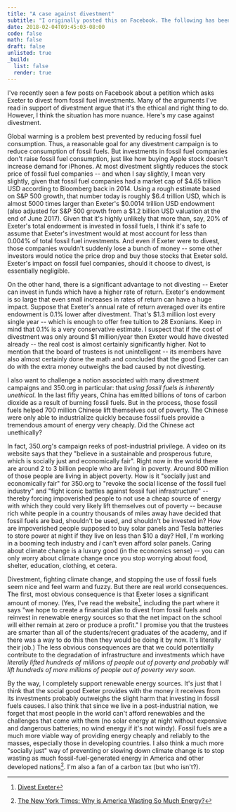 ```yaml
---
title: "A case against divestment"
subtitle: "I originally posted this on Facebook. The following has been slightly edited."
date: 2018-02-04T09:45:03-08:00
code: false
math: false
draft: false
unlisted: true
_build:
  list: false
  render: true
---
```


I've recently seen a few posts on Facebook about a petition which asks Exeter to divest from fossil fuel investments. Many of the arguments I've read in support of divestment argue that it's the ethical and right thing to do. However, I think the situation has more nuance. Here's my case against divestment.

Global warming is a problem best prevented by reducing fossil fuel consumption. Thus, a reasonable goal for any divestment campaign is to reduce consumption of fossil fuels. But investments in fossil fuel companies don't raise fossil fuel consumption, just like how buying Apple stock doesn't increase demand for iPhones. At most divestment slightly reduces the stock price of fossil fuel companies -- and when I say slightly, I mean very slightly, given that fossil fuel companies had a market cap of $4.65 trillion USD according to Bloomberg back in 2014. Using a rough estimate based on S&P 500 growth, that number today is roughly $6.4 trillion USD, which is almost 5000 times larger than Exeter's $0.0014 trillion USD endowment (also adjusted for S&P 500 growth from a $1.2 billion USD valuation at the end of June 2017). Given that it's highly unlikely that more than, say, 20% of Exeter's total endowment is invested in fossil fuels, I think it's safe to assume that Exeter's investment would at most account for less than 0.004% of total fossil fuel investments. And even if Exeter were to divest, those companies wouldn't suddenly lose a bunch of money -- some other investors would notice the price drop and buy those stocks that Exeter sold. Exeter's impact on fossil fuel companies, should it choose to divest, is essentially negligible.

On the other hand, there is a significant advantage to not divesting -- Exeter can invest in funds which have a higher rate of return. Exeter's endowment is so large that even small increases in rates of return can have a huge impact. Suppose that Exeter's annual rate of return averaged over its entire endowment is 0.1% lower after divestment. That's $1.3 million lost every single year -- which is enough to offer free tuition to 28 Exonians. Keep in mind that 0.1% is a very conservative estimate. I suspect that if the cost of divestment was only around $1 million/year then Exeter would have divested already -- the real cost is almost certainly significantly higher. Not to mention that the board of trustees is not unintelligent -- its members have also almost certainly done the math and concluded that the good Exeter can do with the extra money outweighs the bad caused by not divesting.

I also want to challenge a notion associated with many divestment campaigns and 350.org in particular: that _using fossil fuels is inherently unethical_. In the last fifty years, China has emitted billions of tons of carbon dioxide as a result of burning fossil fuels. But in the process, those fossil fuels helped 700 million Chinese lift themselves out of poverty. The Chinese were only able to industrialize quickly because fossil fuels provide a tremendous amount of energy very cheaply. Did the Chinese act unethically?

In fact, 350.org's campaign reeks of post-industrial privilege. A video on its website says that they "believe in a sustainable and prosperous future, which is socially just and economically fair". Right now in the world there are around 2 to 3 billion people who are living in poverty. Around 800 million of those people are living in abject poverty. How is it "socially just and economically fair" for 350.org to "revoke the social license of the fossil fuel industry" and "fight iconic battles against fossil fuel infrastructure" -- thereby forcing impoverished people to not use a cheap source of energy with which they could very likely lift themselves out of poverty -- because rich white people in a country thousands of miles away have decided that fossil fuels are bad, shouldn't be used, and shouldn't be invested in? How are impoverished people supposed to buy solar panels and Tesla batteries to store power at night if they live on less than \$10 a day? Hell, I'm working in a booming tech industry and _I_ can't even afford solar panels. Caring about climate change is a luxury good (in the economics sense) -- you can only worry about climate change once you stop worrying about food, shelter, education, clothing, et cetera.

Divestment, fighting climate change, and stopping the use of fossil fuels seem nice and feel warm and fuzzy. But there are real world consequences. The first, most obvious consequence is that Exeter loses a significant amount of money. (Yes, I've read the website[^2], including the part where it says "we hope to create a financial plan to divest from fossil fuels and reinvest in renewable energy sources so that the net impact on the school will either remain at zero or produce a profit." I promise you that the trustees are smarter than all of the students/recent graduates of the academy, and if there was a way to do this then they would be doing it by now. It's literally their job.) The less obvious consequences are that we could potentially contribute to the degradation of infrastructure and investments which have _literally lifted hundreds of millions of people out of poverty and probably will lift hundreds of more millions of people out of poverty very soon_.

By the way, I completely support renewable energy sources. It's just that I think that the social good Exeter provides with the money it receives from its investments probably outweighs the slight harm that investing in fossil fuels causes. I also think that since we live in a post-industrial nation, we forget that most people in the world can't afford renewables and the challenges that come with them (no solar energy at night without expensive and dangerous batteries; no wind energy if it's not windy). Fossil fuels are a much more viable way of providing energy cheaply and reliably to the masses, especially those in developing countries. I also think a much more "socially just" way of preventing or slowing down climate change is to stop wasting as much fossil-fuel-generated energy in America and other developed nations[^1]. I'm also a fan of a carbon tax (but who isn't?).

[^1]: [The New York Times: Why is America Wasting So Much Energy?](https://www.nytimes.com/2017/11/07/opinion/bipartisan-energy-efficiency.html)
[^2]: [Divest Exeter](https://divestexeter.weebly.com/)
